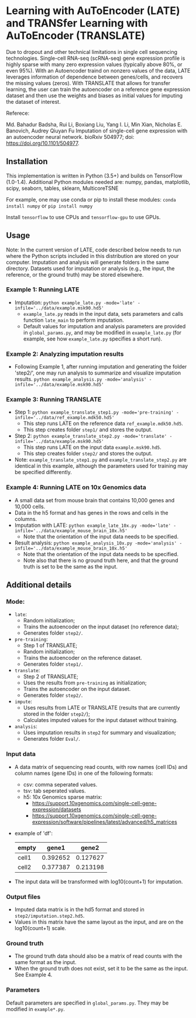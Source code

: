 # Learning with AuToEncoder (LATE) and TRANSfer Learning with AuToEncoder (TRANSLATE)
Due to dropout and other technical limitations in single cell sequencing technologies. Single-cell RNA-seq 
(scRNA-seq) gene expression profile is
highly sparse 
with many zero expression values (typically above 80%, or even 95%). With an Autoencoder traind on 
nonzero values of the data, LATE leverages information of dependence between genes/cells, and recovers the missing values (zeros). With TRANSLATE that allows for transfer learning, the user can train the autoencoder on a reference 
gene expression dataset and then use the weights and biases as initial values for imputing the dataset of interest.

Referece:

Md. Bahadur Badsha, Rui Li, Boxiang Liu, Yang I. Li, Min Xian, Nicholas E. Banovich, Audrey Qiuyan Fu 
Imputation of single-cell gene expression with an autoencoder neural network. bioRxiv 504977; doi: https://doi.org/10.1101/504977.

## Installation
This implementation is written in Python (3.5+) and builds on TensorFlow (1.0-1.4). Additional Python modules needed are:
numpy, pandas, matplotlib, scipy, seaborn, tables, sklearn, MulticoreTSNE

For example, one may use conda or pip to install these modules:
`conda install numpy` or `pip install numpy`

Install `tensorflow` to use CPUs and `tensorflow-gpu` to use GPUs.

## Usage
Note: In the current version of LATE, code described below needs to run where the Python scripts included in this distribution are stored on your computer.  Imputation and analysis will generate folders in the same directory.  Datasets used for imputation or analysis (e.g., the input, the reference, or the ground truth) may be stored elsewhere.
### Example 1: Running LATE
- Imputation: `python example_late.py -mode='late' -infile='../data/example.msk90.hd5'`
  - `example_late.py` reads in the input data, sets parameters and calls function `late_main` to perform imputation.  
  - Default values for imputation and analysis parameters are provided in `global_params.py`, and may be modified in `example_late.py` (for example, see how `example_late.py` specifies a short run).
### Example 2: Analyzing imputation results
- Following Example 1, after running imputation and generating the folder 'step2/', one may run analysis to summarize and visualize imputation results. 
    `python example_analysis.py -mode='analysis' -infile='../data/example.msk90.hd5'`
### Example 3: Running TRANSLATE
- Step 1: `python example_translate_step1.py -mode='pre-training' -infile='../data/ref_example.mdk50.hd5'`
  - This step runs LATE on the reference data `ref_example.mdk50.hd5`.
  - This step creates folder `step1/` and stores the output.
- Step 2: `python example_translate_step2.py -mode='translate' -infile='../data/example.msk90.hd5'`
  - This step runs LATE on the input data `example.msk90.hd5`.
  - This step creates folder `step2/` and stores the output.
- Note: `example_translate_step1.py` and `example_translate_step2.py` are identical in this example, although the parameters used for training may be specified differently.
### Example 4: Running LATE on 10x Genomics data
- A small data set from mouse brain that contains 10,000 genes and 10,000 cells.
- Data in the h5 format and has genes in the rows and cells in the columns.
- Imputation with LATE: `python example_late_10x.py -mode='late' -infile='../data/example_mouse_brain_10x.h5'`
  - Note that the orientation of the input data needs to be specified.
- Result analysis: `python example_analysis_10x.py -mode='analysis' -infile='../data/example_mouse_brain_10x.h5'`
  - Note that the orientation of the input data needs to be specified.
  - Note also that there is no ground truth here, and that the ground truth is set to be the same as the input.

## Additional details
### Mode: 
- `late`:
  - Random initialization;
  - Trains the autoencoder on the input dataset (no reference data);
  - Generates folder `step2/`.
- `pre-training`:
  - Step 1 of TRANSLATE;
  - Random initialization;
  - Trains the autoencoder on the reference dataset.
  - Generates folder `step1/`.
- `translate`:
  - Step 2 of TRANSLATE;
  - Uses the results from `pre-training` as initialization;
  - Trains the autoencoder on the input dataset.
  - Generates folder `step2/`.
- `impute`:
  - Uses results from LATE or TRANSLATE (results that are currently stored in the folder `step2/`);
  - Calculates imputed values for the input dataset without training.
- `analysis`:
  - Uses imputation results in `step2` for summary and visualization;
  - Generates folder `Eval/`.
  
### Input data
- A data matrix of sequencing read counts, with row names (cell IDs) and column names (gene IDs) in one of the following formats:
    - csv: comma seperated values.
    - tsv: tab seperated values.
    - h5: 10x Genomics sparse matrix:
        - https://support.10xgenomics.com/single-cell-gene-expression/datasets
        - https://support.10xgenomics.com/single-cell-gene-expression/software/pipelines/latest/advanced/h5_matrices

- example of 'df':
  
  empty|gene1|gene2
  ---|---|---
  cell1|0.392652|0.127627
  cell2|0.377387|0.213198
    
- The input data will be transformed with log10(count+1) for imputation.

### Output files

- Imputed data matrix is in the hd5 format and stored in `step2/imputation.step2.hd5`.  
- Values in this matrix have the same layout as the input, and are on the log10(count+1) scale.

### Ground truth
- The ground truth data should also be a matrix of read counts with the same format as the input.  
- When the ground truth does not exist, set it to be the same as the input.  See Example 4.

### Parameters
Default parameters are specified in `global_params.py`.  They may be modified in `example*.py`.  



